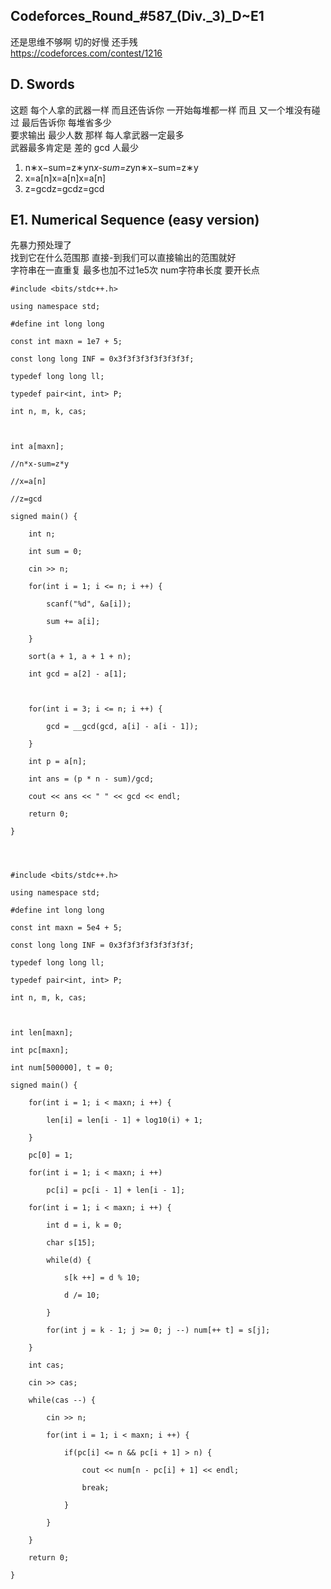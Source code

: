 ## Codeforces_Round_#587_(Div._3)_D~E1

还是思维不够啊 切的好慢 还手残  
<https://codeforces.com/contest/1216>

## D. Swords

这题 每个人拿的武器一样 而且还告诉你 一开始每堆都一样 而且 又一个堆没有碰过 最后告诉你 每堆省多少  
要求输出 最少人数 那样 每人拿武器一定最多  
武器最多肯定是 差的 gcd 人最少

  1. n∗x−sum=z∗yn*x-sum=z*yn∗x−sum=z∗y
  2. x=a[n]x=a[n]x=a[n]
  3. z=gcdz=gcdz=gcd

## E1. Numerical Sequence (easy version)

先暴力预处理了  
找到它在什么范围那 直接-到我们可以直接输出的范围就好  
字符串在一直重复 最多也加不过1e5次 num字符串长度 要开长点

    
    
    #include <bits/stdc++.h>
    using namespace std;
    #define int long long
    const int maxn = 1e7 + 5;
    const long long INF = 0x3f3f3f3f3f3f3f3f;
    typedef long long ll;
    typedef pair<int, int> P;
    int n, m, k, cas;
     
    int a[maxn];
    //n*x-sum=z*y
    //x=a[n]
    //z=gcd
    signed main() {
    	int n;
    	int sum = 0;
    	cin >> n;
    	for(int i = 1; i <= n; i ++) {
    		scanf("%d", &a[i]);
    		sum += a[i];
    	}
    	sort(a + 1, a + 1 + n);
    	int gcd = a[2] - a[1];
    	
    	for(int i = 3; i <= n; i ++) {
    		gcd = __gcd(gcd, a[i] - a[i - 1]);
    	}
    	int p = a[n];
    	int ans = (p * n - sum)/gcd;
    	cout << ans << " " << gcd << endl;
    	return 0;
    }
    
    
    
    #include <bits/stdc++.h>
    using namespace std;
    #define int long long
    const int maxn = 5e4 + 5;
    const long long INF = 0x3f3f3f3f3f3f3f3f;
    typedef long long ll;
    typedef pair<int, int> P;
    int n, m, k, cas;
     
    int len[maxn];
    int pc[maxn];
    int num[500000], t = 0;
    signed main() {
    	for(int i = 1; i < maxn; i ++) {
    		len[i] = len[i - 1] + log10(i) + 1;
    	}
    	pc[0] = 1;
    	for(int i = 1; i < maxn; i ++)
    		pc[i] = pc[i - 1] + len[i - 1];
    	for(int i = 1; i < maxn; i ++) {
    		int d = i, k = 0;
    		char s[15];
    		while(d) {
    			s[k ++] = d % 10;
    			d /= 10;
    		}
    		for(int j = k - 1; j >= 0; j --) num[++ t] = s[j];
    	}
    	int cas;
    	cin >> cas;
    	while(cas --) {
    		cin >> n;
    		for(int i = 1; i < maxn; i ++) {
    			if(pc[i] <= n && pc[i + 1] > n) {
    				cout << num[n - pc[i] + 1] << endl;
    				break;
    			}
    		}
    	}
    	return 0;
    }
    

